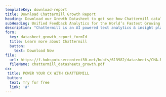 ```yaml
---
templateKey: download-report
title: Download Chattermill Growth Report
heading: Download our Growth Datasheet to get see how Chattermill catalyse your top-line growth
subHeading: Unified Feedback Analytics for the World’s Fastest Growing Companies
description: "Chattermill is an AI powered text analytics & insight platform that <br /> gives the most customer- centric brands in the world the ability to <br /> effortlessly understand and grow their customer experience."
form:
  key: datasheet_growth_report_formId
  title: Learn more about Chattermill
  button:
    text: Download Now
file: 
  url: https://f.hubspotusercontent30.net/hubfs/613982/datasheets/CHA.MARKETING.GROWTH.FA_V2.pdf
  fileName: chattermill_datasheets_growth.pdf    
cx:
 title: POWER YOUR CX WITH CHATTERMILL
 button:
  text: Try for free
  link: '#' 
---
```

